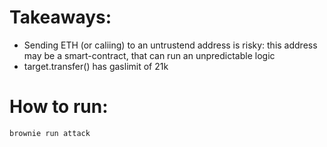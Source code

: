 # Takeaways:

- Sending ETH (or caliing) to an untrustend address is risky: this address may be a smart-contract, that can run an unpredictable logic
- target.transfer() has gaslimit of 21k

# How to run:

```bash
brownie run attack
```